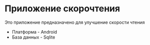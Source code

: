 # Приложение скорочтения

Это приложение предназначено для улучшение скорости чтения

  * Платформа - Android 
  * База данных - Sqlite
